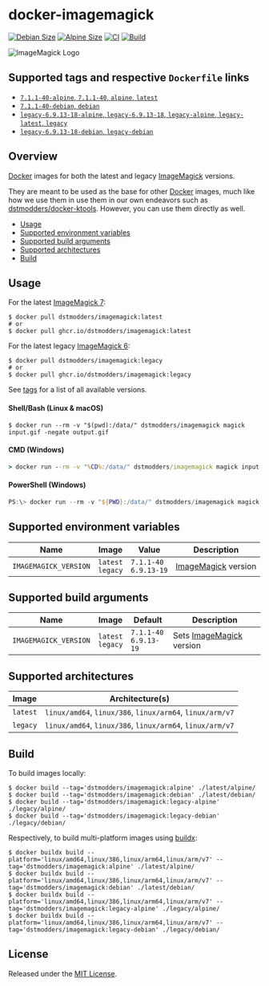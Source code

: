 # docker-imagemagick

[![Debian Size]](https://hub.docker.com/r/dstmodders/imagemagick)
[![Alpine Size]](https://hub.docker.com/r/dstmodders/imagemagick)
[![CI]](https://github.com/dstmodders/docker-imagemagick/actions/workflows/ci.yml)
[![Build]](https://github.com/dstmodders/docker-imagemagick/actions/workflows/build.yml)

![ImageMagick Logo](./logo.png)

## Supported tags and respective `Dockerfile` links

- [`7.1.1-40-alpine`, `7.1.1-40`, `alpine`, `latest`](https://github.com/dstmodders/docker-imagemagick/blob/b7a7ecd1671b71d59ece4ccf4e51fa23b939b8a6/latest/alpine/Dockerfile)
- [`7.1.1-40-debian`, `debian`](https://github.com/dstmodders/docker-imagemagick/blob/b7a7ecd1671b71d59ece4ccf4e51fa23b939b8a6/latest/debian/Dockerfile)
- [`legacy-6.9.13-18-alpine`, `legacy-6.9.13-18`, `legacy-alpine`, `legacy-latest`, `legacy`](https://github.com/dstmodders/docker-imagemagick/blob/b7a7ecd1671b71d59ece4ccf4e51fa23b939b8a6/legacy/alpine/Dockerfile)
- [`legacy-6.9.13-18-debian`, `legacy-debian`](https://github.com/dstmodders/docker-imagemagick/blob/b7a7ecd1671b71d59ece4ccf4e51fa23b939b8a6/legacy/debian/Dockerfile)

## Overview

[Docker] images for both the latest and legacy [ImageMagick] versions.

They are meant to be used as the base for other [Docker] images, much like how
we use them in use them in our own endeavors such as [dstmodders/docker-ktools].
However, you can use them directly as well.

- [Usage](#usage)
- [Supported environment variables](#supported-environment-variables)
- [Supported build arguments](#supported-build-arguments)
- [Supported architectures](#supported-architectures)
- [Build](#build)

## Usage

For the latest [ImageMagick 7]:

```shell
$ docker pull dstmodders/imagemagick:latest
# or
$ docker pull ghcr.io/dstmodders/imagemagick:latest
```

For the latest legacy [ImageMagick 6]:

```shell
$ docker pull dstmodders/imagemagick:legacy
# or
$ docker pull ghcr.io/dstmodders/imagemagick:legacy
```

See [tags] for a list of all available versions.

#### Shell/Bash (Linux & macOS)

```shell
$ docker run --rm -v "$(pwd):/data/" dstmodders/imagemagick magick input.gif -negate output.gif
```

#### CMD (Windows)

```cmd
> docker run --rm -v "%CD%:/data/" dstmodders/imagemagick magick input.gif -negate output.gif
```

#### PowerShell (Windows)

```powershell
PS:\> docker run --rm -v "${PWD}:/data/" dstmodders/imagemagick magick input.gif -negate output.gif
```

## Supported environment variables

| Name                  | Image                  | Value                       | Description           |
| --------------------- | ---------------------- | --------------------------- | --------------------- |
| `IMAGEMAGICK_VERSION` | `latest`<br />`legacy` | `7.1.1-40`<br />`6.9.13-19` | [ImageMagick] version |

## Supported build arguments

| Name                  | Image                  | Default                     | Description                |
| --------------------- | ---------------------- | --------------------------- | -------------------------- |
| `IMAGEMAGICK_VERSION` | `latest`<br />`legacy` | `7.1.1-40`<br />`6.9.13-19` | Sets [ImageMagick] version |

## Supported architectures

| Image    | Architecture(s)                                           |
| -------- | --------------------------------------------------------- |
| `latest` | `linux/amd64`, `linux/386`, `linux/arm64`, `linux/arm/v7` |
| `legacy` | `linux/amd64`, `linux/386`, `linux/arm64`, `linux/arm/v7` |

## Build

To build images locally:

```shell
$ docker build --tag='dstmodders/imagemagick:alpine' ./latest/alpine/
$ docker build --tag='dstmodders/imagemagick:debian' ./latest/debian/
$ docker build --tag='dstmodders/imagemagick:legacy-alpine' ./legacy/alpine/
$ docker build --tag='dstmodders/imagemagick:legacy-debian' ./legacy/debian/
```

Respectively, to build multi-platform images using [buildx]:

```shell
$ docker buildx build --platform='linux/amd64,linux/386,linux/arm64,linux/arm/v7' --tag='dstmodders/imagemagick:alpine' ./latest/alpine/
$ docker buildx build --platform='linux/amd64,linux/386,linux/arm64,linux/arm/v7' --tag='dstmodders/imagemagick:debian' ./latest/debian/
$ docker buildx build --platform='linux/amd64,linux/386,linux/arm64,linux/arm/v7' --tag='dstmodders/imagemagick:legacy-alpine' ./legacy/alpine/
$ docker buildx build --platform='linux/amd64,linux/386,linux/arm64,linux/arm/v7' --tag='dstmodders/imagemagick:legacy-debian' ./legacy/debian/
```

## License

Released under the [MIT License](https://opensource.org/licenses/MIT).

[alpine size]: https://img.shields.io/docker/image-size/dstmodders/imagemagick/alpine?label=alpine%20size&logo=docker
[build]: https://img.shields.io/github/actions/workflow/status/dstmodders/docker-imagemagick/build.yml?branch=main&label=build&logo=github
[buildx]: https://github.com/docker/buildx
[ci]: https://img.shields.io/github/actions/workflow/status/dstmodders/docker-imagemagick/ci.yml?branch=main&label=ci&logo=github
[debian size]: https://img.shields.io/docker/image-size/dstmodders/imagemagick/debian?label=debian%20size&logo=docker
[docker]: https://www.docker.com/
[dstmodders/docker-ktools]: https://github.com/dstmodders/docker-ktools
[imagemagick 6]: https://imagemagick.org/
[imagemagick 7]: https://legacy.imagemagick.org/
[imagemagick]: https://imagemagick.org/
[tags]: https://hub.docker.com/r/dstmodders/imagemagick/tags
